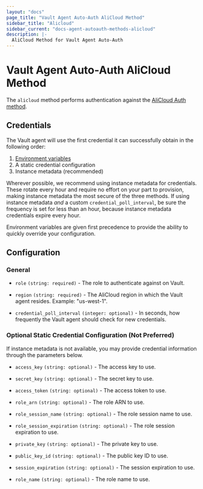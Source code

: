 ```yaml
---
layout: "docs"
page_title: "Vault Agent Auto-Auth AliCloud Method"
sidebar_title: "Alicloud"
sidebar_current: "docs-agent-autoauth-methods-alicloud"
description: |-
  AliCloud Method for Vault Agent Auto-Auth
---
```


# Vault Agent Auto-Auth AliCloud Method

The `alicloud` method performs authentication against the [AliCloud Auth
method](https://www.vaultproject.io/docs/auth/alicloud.html).

## Credentials

The Vault agent will use the first credential it can successfully obtain in the following order:

1. [Environment variables](https://github.com/aliyun/alibaba-cloud-sdk-go/blob/master/sdk/auth/credentials/providers/env.go)
2. A static credential configuration
3. Instance metadata (recommended)

Wherever possible, we recommend using instance metadata for credentials. These rotate every hour
and require no effort on your part to provision, making instance metadata the most secure of the three methods. If
using instance metadata _and_ a custom `credential_poll_interval`, be sure the frequency is set for
less than an hour, because instance metadata credentials expire every hour.

Environment variables are given first precedence to provide the ability to quickly override your
configuration.

## Configuration

### General

- `role` `(string: required)` - The role to authenticate against on Vault.

- `region` `(string: required)` - The AliCloud region in which the Vault agent resides. Example: "us-west-1".

- `credential_poll_interval` `(integer: optional)` - In seconds, how frequently the Vault agent should check for new credentials.

### Optional Static Credential Configuration (Not Preferred)

If instance metadata is not available, you may provide credential information through the parameters below.

- `access_key` `(string: optional)` - The access key to use.

- `secret_key` `(string: optional)` - The secret key to use.

- `access_token` `(string: optional)` - The access token to use.

- `role_arn` `(string: optional)` - The role ARN to use.

- `role_session_name` `(string: optional)` - The role session name to use.

- `role_session_expiration` `(string: optional)` - The role session expiration to use.

- `private_key` `(string: optional)` - The private key to use.

- `public_key_id` `(string: optional)` - The public key ID to use.

- `session_expiration` `(string: optional)` - The session expiration to use.

- `role_name` `(string: optional)` - The role name to use.
